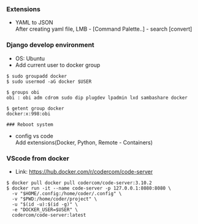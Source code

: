 ### Extensions
- YAML to JSON<br>
After creating yaml file, LMB - [Command Palette..] - search [convert]

### Django develop environment
- OS: Ubuntu
- Add current user to docker group

~~~
$ sudo groupadd docker
$ sudo usermod -aG docker $USER

$ groups obi
obi : obi adm cdrom sudo dip plugdev lpadmin lxd sambashare docker

$ getent group docker
docker:x:998:obi

### Reboot system
~~~

- config vs code<br>
Add extensions(Docker, Python, Remote - Containers)

### VScode from docker
- Link: https://hub.docker.com/r/codercom/code-server

~~~
$ docker pull docker pull codercom/code-server:3.10.2
$ docker run -it --name code-server -p 127.0.0.1:8080:8080 \
  -v "$HOME/.config:/home/coder/.config" \
  -v "$PWD:/home/coder/project" \
  -u "$(id -u):$(id -g)" \
  -e "DOCKER_USER=$USER" \
  codercom/code-server:latest
~~~

